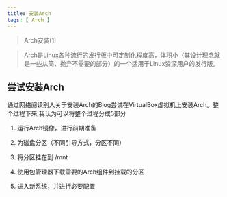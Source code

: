 ```yaml
---
title: 安装Arch
tags: [ Arch ]
---
```

> Arch安装(1)


> Arch是Linux各种流行的发行版中可定制化程度高，体积小（其设计理念就是一些从简，抛弃不需要的部分）的一个适用于Linux资深用户的发行版。

## 尝试安装Arch

通过网络阅读别人关于安装Arch的Blog尝试在VirtualBox虚拟机上安装Arch。整个过程下来,我认为可以将整个过程分成5部分

1. 运行Arch镜像，进行前期准备

2. 为磁盘分区（不同引导方式，分区不同）

3. 将分区挂在到 /mnt

4. 使用包管理器下载需要的Arch组件到挂载的分区

5. 进入新系统，并进行必要配置
